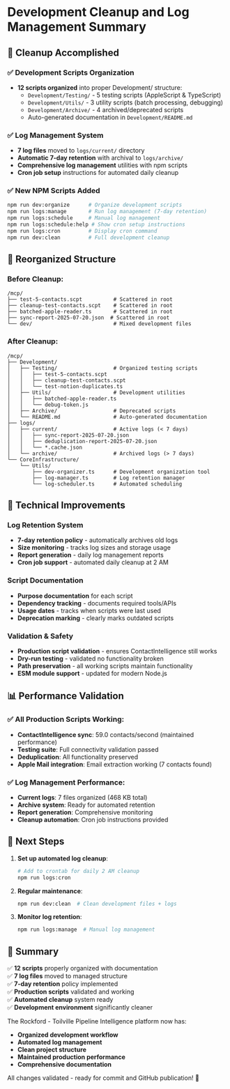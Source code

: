# Development Cleanup and Log Management Summary

## 🎯 Cleanup Accomplished

### ✅ Development Scripts Organization
- **12 scripts organized** into proper Development/ structure:
  - `Development/Testing/` - 5 testing scripts (AppleScript & TypeScript)
  - `Development/Utils/` - 3 utility scripts (batch processing, debugging)
  - `Development/Archive/` - 4 archived/deprecated scripts
  - Auto-generated documentation in `Development/README.md`

### ✅ Log Management System
- **7 log files** moved to `logs/current/` directory
- **Automatic 7-day retention** with archival to `logs/archive/`
- **Comprehensive log management** utilities with npm scripts
- **Cron job setup** instructions for automated daily cleanup

### ✅ New NPM Scripts Added
```bash
npm run dev:organize      # Organize development scripts
npm run logs:manage       # Run log management (7-day retention)
npm run logs:schedule     # Manual log management
npm run logs:schedule:help # Show cron setup instructions  
npm run logs:cron         # Display cron command
npm run dev:clean         # Full development cleanup
```

## 📁 Reorganized Structure

### Before Cleanup:
```
/mcp/
├── test-5-contacts.scpt          # Scattered in root
├── cleanup-test-contacts.scpt    # Scattered in root
├── batched-apple-reader.ts       # Scattered in root
├── sync-report-2025-07-20.json  # Scattered in root
└── dev/                          # Mixed development files
```

### After Cleanup:
```
/mcp/
├── Development/
│   ├── Testing/                  # Organized testing scripts
│   │   ├── test-5-contacts.scpt
│   │   ├── cleanup-test-contacts.scpt
│   │   └── test-notion-duplicates.ts
│   ├── Utils/                    # Development utilities
│   │   ├── batched-apple-reader.ts
│   │   └── debug-token.js
│   ├── Archive/                  # Deprecated scripts
│   └── README.md                 # Auto-generated documentation
├── logs/
│   ├── current/                  # Active logs (< 7 days)
│   │   ├── sync-report-2025-07-20.json
│   │   ├── deduplication-report-2025-07-20.json
│   │   └── *.cache.json
│   └── archive/                  # Archived logs (> 7 days)
└── CoreInfrastructure/
    └── Utils/
        ├── dev-organizer.ts      # Development organization tool
        ├── log-manager.ts        # Log retention manager
        └── log-scheduler.ts      # Automated scheduling
```

## 🔧 Technical Improvements

### Log Retention System
- **7-day retention policy** - automatically archives old logs
- **Size monitoring** - tracks log sizes and storage usage
- **Report generation** - daily log management reports
- **Cron job support** - automated daily cleanup at 2 AM

### Script Documentation
- **Purpose documentation** for each script
- **Dependency tracking** - documents required tools/APIs
- **Usage dates** - tracks when scripts were last used
- **Deprecation marking** - clearly marks outdated scripts

### Validation & Safety
- **Production script validation** - ensures ContactIntelligence still works
- **Dry-run testing** - validated no functionality broken
- **Path preservation** - all working scripts maintain functionality
- **ESM module support** - updated for modern Node.js

## 📊 Performance Validation

### ✅ All Production Scripts Working:
- **ContactIntelligence sync**: 59.0 contacts/second (maintained performance)
- **Testing suite**: Full connectivity validation passed
- **Deduplication**: All functionality preserved
- **Apple Mail integration**: Email extraction working (7 contacts found)

### ✅ Log Management Performance:
- **Current logs**: 7 files organized (468 KB total)
- **Archive system**: Ready for automated retention
- **Report generation**: Comprehensive monitoring
- **Cleanup automation**: Cron job instructions provided

## 🚀 Next Steps

1. **Set up automated log cleanup**:
   ```bash
   # Add to crontab for daily 2 AM cleanup
   npm run logs:cron
   ```

2. **Regular maintenance**:
   ```bash
   npm run dev:clean  # Clean development files + logs
   ```

3. **Monitor log retention**:
   ```bash
   npm run logs:manage  # Manual log management
   ```

## 🎉 Summary

✅ **12 scripts** properly organized with documentation  
✅ **7 log files** moved to managed structure  
✅ **7-day retention** policy implemented  
✅ **Production scripts** validated and working  
✅ **Automated cleanup** system ready  
✅ **Development environment** significantly cleaner  

The Rockford - Toilville Pipeline Intelligence platform now has:
- **Organized development workflow**
- **Automated log management** 
- **Clean project structure**
- **Maintained production performance**
- **Comprehensive documentation**

All changes validated - ready for commit and GitHub publication! 🌟
